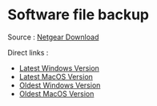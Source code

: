 # Software file backup

Source : [Netgear Download](https://www.netgear.fr/support/product/ms2110.aspx#download)

Direct links :
- [Latest Windows Version](https://www.downloads.netgear.com/files/GDC/MS2120/STORA%20Desktop%20Application%20for%20Windows%20v2.5.zip)
- [Latest MacOS Version](https://www.downloads.netgear.com/files/GDC/MS2120/STORA%20Desktop%20Application%20for%20MAC%20v2.5.zip)
- [Oldest Windows Version](https://www.downloads.netgear.com/files/GDC/MS2110/StoraSetup.zip)
- [Oldest MacOS Version](https://www.downloads.netgear.com/files/GDC/MS2110/storasetup_20091211.dmg.zip)
